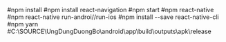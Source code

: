 
#npm install
#npm install react-navigation 
#npm start
#npm react-native
#npm react-native run-androi//run-ios
#npm install --save  react-native-cli
#npm yarn
#C:\SOURCE\UngDungDuongBo\android\app\build\outputs\apk\release

